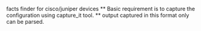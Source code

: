 facts finder for cisco/juniper devices
** Basic requirement is to capture the configuration using capture_it tool.
** output captured in this format only can be parsed.
